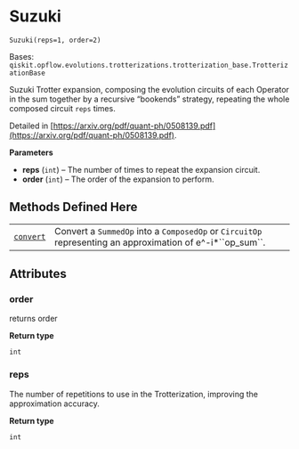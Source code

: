 # Suzuki



`Suzuki(reps=1, order=2)`

Bases: `qiskit.opflow.evolutions.trotterizations.trotterization_base.TrotterizationBase`

Suzuki Trotter expansion, composing the evolution circuits of each Operator in the sum together by a recursive “bookends” strategy, repeating the whole composed circuit `reps` times.

Detailed in [https://arxiv.org/pdf/quant-ph/0508139.pdf](https://arxiv.org/pdf/quant-ph/0508139.pdf).

**Parameters**

*   **reps** (`int`) – The number of times to repeat the expansion circuit.
*   **order** (`int`) – The order of the expansion to perform.

## Methods Defined Here

|                                                                                                                                        |                                                                                                                 |
| -------------------------------------------------------------------------------------------------------------------------------------- | --------------------------------------------------------------------------------------------------------------- |
| [`convert`](qiskit.opflow.evolutions.Suzuki.convert#qiskit.opflow.evolutions.Suzuki.convert "qiskit.opflow.evolutions.Suzuki.convert") | Convert a `SummedOp` into a `ComposedOp` or `CircuitOp` representing an approximation of e^-i\*\`\`op\_sum\`\`. |

## Attributes



### order

returns order

**Return type**

`int`



### reps

The number of repetitions to use in the Trotterization, improving the approximation accuracy.

**Return type**

`int`
